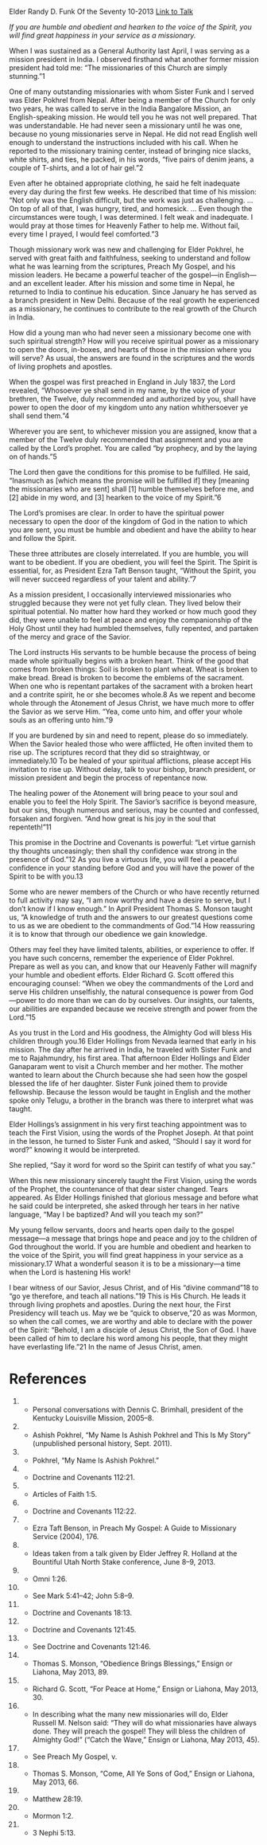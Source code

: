 Elder Randy D. Funk
Of the Seventy
10-2013
[Link to Talk](https://www.churchofjesuschrist.org/study/general-conference/2013/10/called-of-him-to-declare-his-word?lang=eng)

_If you are humble and obedient and hearken to the voice of the Spirit, you will find great happiness in your service as a missionary._

When I was sustained as a General Authority last April, I was serving as a mission president in India. I observed firsthand what another former mission president had told me: “The missionaries of this Church are simply stunning.”1

One of many outstanding missionaries with whom Sister Funk and I served was Elder Pokhrel from Nepal. After being a member of the Church for only two years, he was called to serve in the India Bangalore Mission, an English-speaking mission. He would tell you he was not well prepared. That was understandable. He had never seen a missionary until he was one, because no young missionaries serve in Nepal. He did not read English well enough to understand the instructions included with his call. When he reported to the missionary training center, instead of bringing nice slacks, white shirts, and ties, he packed, in his words, “five pairs of denim jeans, a couple of T-shirts, and a lot of hair gel.”2

Even after he obtained appropriate clothing, he said he felt inadequate every day during the first few weeks. He described that time of his mission: “Not only was the English difficult, but the work was just as challenging. … On top of all of that, I was hungry, tired, and homesick. … Even though the circumstances were tough, I was determined. I felt weak and inadequate. I would pray at those times for Heavenly Father to help me. Without fail, every time I prayed, I would feel comforted.”3

Though missionary work was new and challenging for Elder Pokhrel, he served with great faith and faithfulness, seeking to understand and follow what he was learning from the scriptures, Preach My Gospel, and his mission leaders. He became a powerful teacher of the gospel—in English—and an excellent leader. After his mission and some time in Nepal, he returned to India to continue his education. Since January he has served as a branch president in New Delhi. Because of the real growth he experienced as a missionary, he continues to contribute to the real growth of the Church in India.

How did a young man who had never seen a missionary become one with such spiritual strength? How will you receive spiritual power as a missionary to open the doors, in-boxes, and hearts of those in the mission where you will serve? As usual, the answers are found in the scriptures and the words of living prophets and apostles.

When the gospel was first preached in England in July 1837, the Lord revealed, “Whosoever ye shall send in my name, by the voice of your brethren, the Twelve, duly recommended and authorized by you, shall have power to open the door of my kingdom unto any nation whithersoever ye shall send them.”4

Wherever you are sent, to whichever mission you are assigned, know that a member of the Twelve duly recommended that assignment and you are called by the Lord’s prophet. You are called “by prophecy, and by the laying on of hands.”5

The Lord then gave the conditions for this promise to be fulfilled. He said, “Inasmuch as [which means the promise will be fulfilled if] they [meaning the missionaries who are sent] shall [1] humble themselves before me, and [2] abide in my word, and [3] hearken to the voice of my Spirit.”6

The Lord’s promises are clear. In order to have the spiritual power necessary to open the door of the kingdom of God in the nation to which you are sent, you must be humble and obedient and have the ability to hear and follow the Spirit.

These three attributes are closely interrelated. If you are humble, you will want to be obedient. If you are obedient, you will feel the Spirit. The Spirit is essential, for, as President Ezra Taft Benson taught, “Without the Spirit, you will never succeed regardless of your talent and ability.”7



As a mission president, I occasionally interviewed missionaries who struggled because they were not yet fully clean. They lived below their spiritual potential. No matter how hard they worked or how much good they did, they were unable to feel at peace and enjoy the companionship of the Holy Ghost until they had humbled themselves, fully repented, and partaken of the mercy and grace of the Savior.

The Lord instructs His servants to be humble because the process of being made whole spiritually begins with a broken heart. Think of the good that comes from broken things: Soil is broken to plant wheat. Wheat is broken to make bread. Bread is broken to become the emblems of the sacrament. When one who is repentant partakes of the sacrament with a broken heart and a contrite spirit, he or she becomes whole.8 As we repent and become whole through the Atonement of Jesus Christ, we have much more to offer the Savior as we serve Him. “Yea, come unto him, and offer your whole souls as an offering unto him.”9

If you are burdened by sin and need to repent, please do so immediately. When the Savior healed those who were afflicted, He often invited them to rise up. The scriptures record that they did so straightway, or immediately.10 To be healed of your spiritual afflictions, please accept His invitation to rise up. Without delay, talk to your bishop, branch president, or mission president and begin the process of repentance now.

The healing power of the Atonement will bring peace to your soul and enable you to feel the Holy Spirit. The Savior’s sacrifice is beyond measure, but our sins, though numerous and serious, may be counted and confessed, forsaken and forgiven. “And how great is his joy in the soul that repenteth!”11

This promise in the Doctrine and Covenants is powerful: “Let virtue garnish thy thoughts unceasingly; then shall thy confidence wax strong in the presence of God.”12 As you live a virtuous life, you will feel a peaceful confidence in your standing before God and you will have the power of the Spirit to be with you.13

Some who are newer members of the Church or who have recently returned to full activity may say, “I am now worthy and have a desire to serve, but I don’t know if I know enough.” In April President Thomas S. Monson taught us, “A knowledge of truth and the answers to our greatest questions come to us as we are obedient to the commandments of God.”14 How reassuring it is to know that through our obedience we gain knowledge.

Others may feel they have limited talents, abilities, or experience to offer. If you have such concerns, remember the experience of Elder Pokhrel. Prepare as well as you can, and know that our Heavenly Father will magnify your humble and obedient efforts. Elder Richard G. Scott offered this encouraging counsel: “When we obey the commandments of the Lord and serve His children unselfishly, the natural consequence is power from God—power to do more than we can do by ourselves. Our insights, our talents, our abilities are expanded because we receive strength and power from the Lord.”15

As you trust in the Lord and His goodness, the Almighty God will bless His children through you.16 Elder Hollings from Nevada learned that early in his mission. The day after he arrived in India, he traveled with Sister Funk and me to Rajahmundry, his first area. That afternoon Elder Hollings and Elder Ganaparam went to visit a Church member and her mother. The mother wanted to learn about the Church because she had seen how the gospel blessed the life of her daughter. Sister Funk joined them to provide fellowship. Because the lesson would be taught in English and the mother spoke only Telugu, a brother in the branch was there to interpret what was taught.

Elder Hollings’s assignment in his very first teaching appointment was to teach the First Vision, using the words of the Prophet Joseph. At that point in the lesson, he turned to Sister Funk and asked, “Should I say it word for word?” knowing it would be interpreted.

She replied, “Say it word for word so the Spirit can testify of what you say.”

When this new missionary sincerely taught the First Vision, using the words of the Prophet, the countenance of that dear sister changed. Tears appeared. As Elder Hollings finished that glorious message and before what he said could be interpreted, she asked through her tears in her native language, “May I be baptized? And will you teach my son?”

My young fellow servants, doors and hearts open daily to the gospel message—a message that brings hope and peace and joy to the children of God throughout the world. If you are humble and obedient and hearken to the voice of the Spirit, you will find great happiness in your service as a missionary.17 What a wonderful season it is to be a missionary—a time when the Lord is hastening His work!

I bear witness of our Savior, Jesus Christ, and of His “divine command”18 to “go ye therefore, and teach all nations.”19 This is His Church. He leads it through living prophets and apostles. During the next hour, the First Presidency will teach us. May we be “quick to observe,”20 as was Mormon, so when the call comes, we are worthy and able to declare with the power of the Spirit: “Behold, I am a disciple of Jesus Christ, the Son of God. I have been called of him to declare his word among his people, that they might have everlasting life.”21 In the name of Jesus Christ, amen.

# References
1. - Personal conversations with Dennis C. Brimhall, president of the Kentucky Louisville Mission, 2005–8.
2. - Ashish Pokhrel, “My Name Is Ashish Pokhrel and This Is My Story” (unpublished personal history, Sept. 2011).
3. - Pokhrel, “My Name Is Ashish Pokhrel.”
4. - Doctrine and Covenants 112:21.
5. - Articles of Faith 1:5.
6. - Doctrine and Covenants 112:22.
7. - Ezra Taft Benson, in Preach My Gospel: A Guide to Missionary Service (2004), 176.
8. - Ideas taken from a talk given by Elder Jeffrey R. Holland at the Bountiful Utah North Stake conference, June 8–9, 2013.
9. - Omni 1:26.
10. - See Mark 5:41–42; John 5:8–9.
11. - Doctrine and Covenants 18:13.
12. - Doctrine and Covenants 121:45.
13. - See Doctrine and Covenants 121:46.
14. - Thomas S. Monson, “Obedience Brings Blessings,” Ensign or Liahona, May 2013, 89.
15. - Richard G. Scott, “For Peace at Home,” Ensign or Liahona, May 2013, 30.
16. - In describing what the many new missionaries will do, Elder Russell M. Nelson said: “They will do what missionaries have always done. They will preach the gospel! They will bless the children of Almighty God!” (“Catch the Wave,” Ensign or Liahona, May 2013, 45).
17. - See Preach My Gospel, v.
18. - Thomas S. Monson, “Come, All Ye Sons of God,” Ensign or Liahona, May 2013, 66.
19. - Matthew 28:19.
20. - Mormon 1:2.
21. - 3 Nephi 5:13.